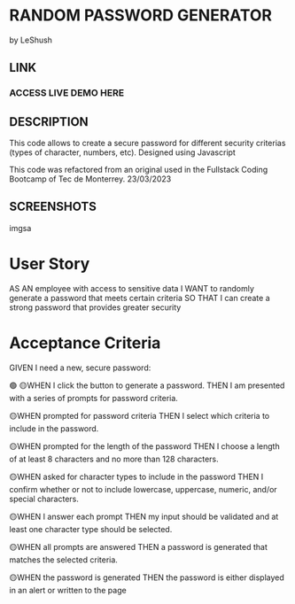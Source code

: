 # RANDOM PASSWORD GENERATOR
by LeShush

## LINK
### ACCESS LIVE DEMO HERE

## DESCRIPTION
This code allows to create a secure password for different security criterias (types of character, numbers, etc). 
Designed using Javascript

This code was refactored from an original used in the Fullstack Coding Bootcamp of Tec de Monterrey.
23/03/2023

## SCREENSHOTS
imgsa                                                                                     

# User Story
AS AN employee with access to sensitive data
I WANT to randomly generate a password that meets certain criteria
SO THAT I can create a strong password that provides greater security

# Acceptance Criteria

GIVEN I need a new, secure password:

🟢
🟡WHEN I click the button to generate a password.
THEN I am presented with a series of prompts for password criteria.

🟡WHEN prompted for password criteria
THEN I select which criteria to include in the password.

🟡WHEN prompted for the length of the password
THEN I choose a length of at least 8 characters and no more than 128 characters.

🟡WHEN asked for character types to include in the password
THEN I confirm whether or not to include lowercase, uppercase, numeric, and/or special characters.

🟡WHEN I answer each prompt
THEN my input should be validated and at least one character type should be selected.

🟡WHEN all prompts are answered
THEN a password is generated that matches the selected criteria.

🟡WHEN the password is generated
THEN the password is either displayed in an alert or written to the page